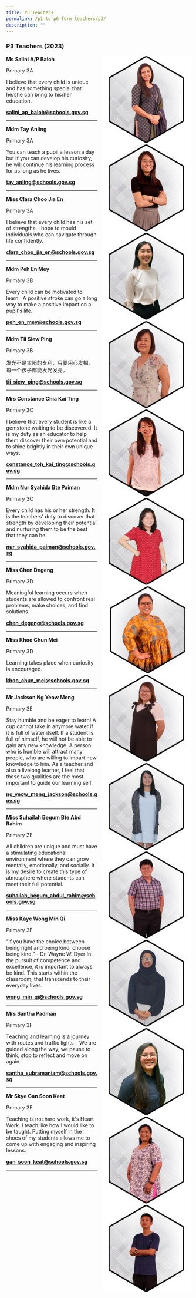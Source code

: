 ```yaml
---
title: P3 Teachers
permalink: /p1-to-p6-form-teachers/p3/
description: ""
---
```

### P3 Teachers (2023)

<img src="/images/Our Staff/02 Teacher/3A1.png" style="width:240px;height:240px;margin-left:15px;" align="right"> **Ms Salini A/P Baloh**

Primary 3A

I believe that every child is unique and has something special that he/she can bring to his/her education.

[**salini_ap_baloh@schools.gov.sg**](mailto:salini_ap_baloh@schools.gov.sg)

* * *

<img src="/images/Our Staff/02 Teacher/3A2.jpg" style="width:240px;height:240px;margin-left:15px;" align="right"> **Mdm Tay Anling** 

Primary 3A

You can teach a pupil a lesson a day but if you can develop his curiosity, he will continue his learning process for as long as he lives.

[**tay_anling@schools.gov.sg**](mailto:tay_anling@schools.gov.sg)

* * *
<img src="/images/Our Staff/02 Teacher/class3a2.jpg" style="width:240px;height:240px;margin-left:15px;" align="right"> **Miss Clara Choo Jia En** 

Primary 3A

I believe that every child has his set of strengths. I hope to mould individuals who can navigate through life confidently.

[**clara_choo_jia_en@schools.gov.sg**](mailto:clara_choo_jia_en@schools.gov.sg)

* * *

<img src="/images/Our Staff/02 Teacher/3B1.png" style="width:240px;height:240px;margin-left:15px;" align="right"> **Mdm Peh En Mey**

Primary 3B

Every child can be motivated to learn.&nbsp; A positive stroke can go a long way to make a positive impact on a pupil's life. 

[**peh_en_mey@schools.gov.sg**](mailto:peh_en_mey@schools.gov.sg)

* * *

<img src="/images/Our Staff/02 Teacher/3B2.png" style="width:240px;height:240px;margin-left:15px;" align="right"> **Mdm Tii Siew Ping**

Primary 3B

发光不是太阳的专利，只要用心发掘，每一个孩子都能发光发亮。

[**tii_siew_ping@schools.gov.sg**](mailto:tii_siew_ping@schools.gov.sg)

* * *

<img src="/images/Our Staff/02 Teacher/3C1.png" style="width:240px;height:240px;margin-left:15px;" align="right"> **Mrs Constance Chia Kai Ting**

Primary 3C

I believe that every student is like a gemstone waiting to be discovered. It is my duty as an educator to help them discover their own potential and to shine brightly in their own unique ways.

[**constance_toh_kai_ting@schools.gov.sg**](mailto:constance_toh_kai_ting@schools.gov.sg)

* * *

<img src="/images/Our Staff/02 Teacher/3C2.png" style="width:240px;height:240px;margin-left:15px;" align="right"> **Mdm Nur Syahida Bte Paiman**

Primary 3C

Every child has his or her strength. It is the teachers' duty to discover that strength by developing their potential and nurturing them to be the best that they can be.

[**nur_syahida_paiman@schools.gov.sg**](mailto:nur_syahida_paiman@schools.gov.sg)

* * *

<img src="/images/Our Staff/02 Teacher/3D2.png" style="width:240px;height:240px;margin-left:15px;" align="right"> **Miss Chen Degeng**

Primary 3D

Meaningful learning occurs when students are allowed to confront real problems, make choices, and find solutions.

[**chen_degeng@schools.gov.sg**](mailto:chen_degeng@schools.gov.sg)

* * *
 
<img src="/images/Our Staff/02 Teacher/3D1.png" style="width:240px;height:240px;margin-left:15px;" align="right"> **Miss Khoo Chun Mei**

Primary 3D

Learning takes place when curiosity is encouraged.

[**khoo_chun_mei@schools.gov.sg**](mailto:khoo_chun_mei@schools.gov.sg)

* * *

<img src="/images/Our Staff/02 Teacher/3E1.png" style="width:240px;height:240px;margin-left:15px;" align="right"> **Mr Jackson Ng Yeow Meng**

Primary 3E

Stay humble and be eager to learn! A cup cannot take in anymore water if it is full of water itself. If a student is full of himself, he will not be able to gain any new knowledge. A person who is humble will attract many people, who are willing to impart new knowledge to him. As a teacher and also a livelong learner, I feel that these two qualities are the most important to guide our learning self.

[**ng_yeow_meng_jackson@schools.gov.sg**](mailto:ng_yeow_meng_jackson@schools.gov.sg)

* * *

<img src="/images/Our Staff/02 Teacher/3E2.png" style="width:240px;height:240px;margin-left:15px;" align="right"> **Miss Suhailah Begum Bte Abd Rahim**

Primary 3E

All children are unique and must have a stimulating educational environment where they can grow mentally, emotionally, and socially. It is my desire to create this type of atmosphere where students can meet their full potential.

[**suhailah_begum_abdul_rahim@schools.gov.sg**](mailto:suhailah_begum_abdul_rahim@schools.gov.sg)

* * *
<img src="/images/Our Staff/02 Teacher/class3e2.jpg" style="width:240px;height:240px;margin-left:15px;" align="right"> **Miss Kaye Wong Min Qi**

Primary 3E

“If you have the choice between being right and being kind, choose being kind.” - Dr. Wayne W. Dyer In the pursuit of competence and excellence, it is important to always be kind. This starts within the classroom, that transcends to their everyday lives.

[**wong_min_qi@schools.gov.sg**](mailto:wong_min_qi@schools.gov.sg)

* * *

<img src="/images/Our Staff/02 Teacher/3F1.png" style="width:240px;height:240px;margin-left:15px;" align="right"> **Mrs Santha Padman**

Primary 3F

Teaching and learning is a journey with routes and traffic lights – We are guided along the way, we pause to think, stop to reflect and move on again.

[**santha_subramaniam@schools.gov.sg**](mailto:santha_subramaniam@schools.gov.sg)

* * *

<img src="/images/Our Staff/02 Teacher/3F2.png" style="width:240px;height:240px;margin-left:15px;" align="right"> **Mr Skye Gan Soon Keat**

Primary 3F

Teaching is not hard work, it's Heart Work. I teach like how I would like to be taught. Putting myself in the shoes of my students allows me to come up with engaging and inspiring lessons.

[**gan_soon_keat@schools.gov.sg**](mailto:gan_soon_keat@schools.gov.sg)

* * *